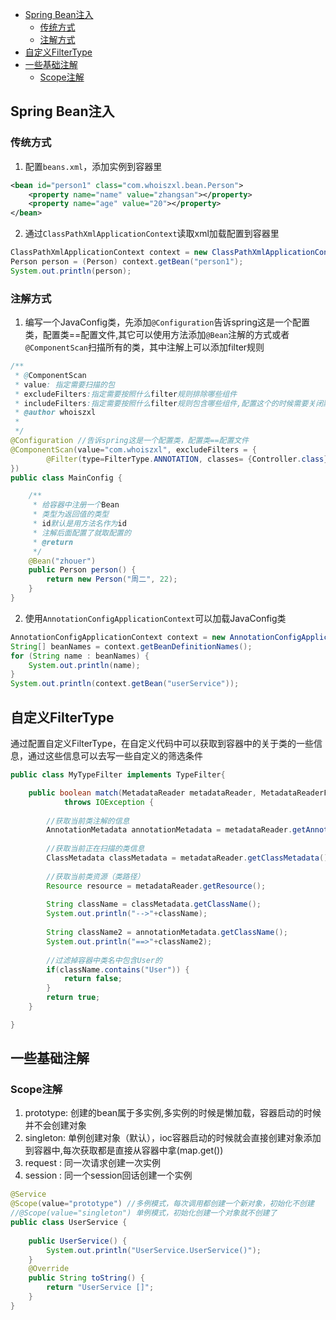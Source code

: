 <!-- TOC -->

- [Spring Bean注入](#spring-bean注入)
    - [传统方式](#传统方式)
    - [注解方式](#注解方式)
- [自定义FilterType](#自定义filtertype)
- [一些基础注解](#一些基础注解)
    - [Scope注解](#scope注解)

<!-- /TOC -->

## Spring Bean注入

### 传统方式
1. 配置`beans.xml`，添加实例到容器里
```xml
<bean id="person1" class="com.whoiszxl.bean.Person">
	<property name="name" value="zhangsan"></property>
	<property name="age" value="20"></property>
</bean>
```
2. 通过`ClassPathXmlApplicationContext`读取xml加载配置到容器里
```java
ClassPathXmlApplicationContext context = new ClassPathXmlApplicationContext("beans.xml");
Person person = (Person) context.getBean("person1");
System.out.println(person);
```

### 注解方式
1. 编写一个JavaConfig类，先添加`@Configuration`告诉spring这是一个配置类，配置类==配置文件,其它可以使用方法添加`@Bean`注解的方式或者`@ComponentScan`扫描所有的类，其中注解上可以添加filter规则
```java
/**
 * @ComponentScan
 * value: 指定需要扫描的包
 * excludeFilters:指定需要按照什么filter规则排除哪些组件
 * includeFilters:指定需要按照什么filter规则包含哪些组件,配置这个的时候需要关闭默认扫描所有包的规则useDefaultFilters
 * @author whoiszxl
 *
 */
@Configuration //告诉spring这是一个配置类，配置类==配置文件
@ComponentScan(value="com.whoiszxl", excludeFilters = {
		@Filter(type=FilterType.ANNOTATION, classes= {Controller.class})//过滤掉Controller注解的类
})
public class MainConfig {

	/**
	 * 给容器中注册一个Bean
	 * 类型为返回值的类型
	 * id默认是用方法名作为id
	 * 注解后面配置了就取配置的
	 * @return
	 */
	@Bean("zhouer")
	public Person person() {
		return new Person("周二", 22);
	}
}
```
2. 使用`AnnotationConfigApplicationContext`可以加载JavaConfig类
```java
AnnotationConfigApplicationContext context = new AnnotationConfigApplicationContext(MainConfig.class);
String[] beanNames = context.getBeanDefinitionNames();
for (String name : beanNames) {
	System.out.println(name);
}
System.out.println(context.getBean("userService"));
```

## 自定义FilterType
通过配置自定义FilterType，在自定义代码中可以获取到容器中的关于类的一些信息，通过这些信息可以去写一些自定义的筛选条件
```java
public class MyTypeFilter implements TypeFilter{

	public boolean match(MetadataReader metadataReader, MetadataReaderFactory metadataReaderFactory)
			throws IOException {
		
		//获取当前类注解的信息
		AnnotationMetadata annotationMetadata = metadataReader.getAnnotationMetadata();
		
		//获取当前正在扫描的类信息
		ClassMetadata classMetadata = metadataReader.getClassMetadata();
		
		//获取当前类资源（类路径）
		Resource resource = metadataReader.getResource();
		
		String className = classMetadata.getClassName();
		System.out.println("-->"+className);
		
		String className2 = annotationMetadata.getClassName();
		System.out.println("==>"+className2);
		
		//过滤掉容器中类名中包含User的
		if(className.contains("User")) {
			return false;
		}
		return true;
	}

}
```

## 一些基础注解

### Scope注解
1. prototype: 创建的bean属于多实例,多实例的时候是懒加载，容器启动的时候并不会创建对象
2. singleton: 单例创建对象（默认），ioc容器启动的时候就会直接创建对象添加到容器中,每次获取都是直接从容器中拿(map.get())
3. request  : 同一次请求创建一次实例
4. session  : 同一个session回话创建一个实例
```java
@Service
@Scope(value="prototype") //多例模式，每次调用都创建一个新对象，初始化不创建
//@Scope(value="singleton") 单例模式，初始化创建一个对象就不创建了
public class UserService {
	
	public UserService() {
		System.out.println("UserService.UserService()");
	}
	@Override
	public String toString() {
		return "UserService []";
	}
}
```